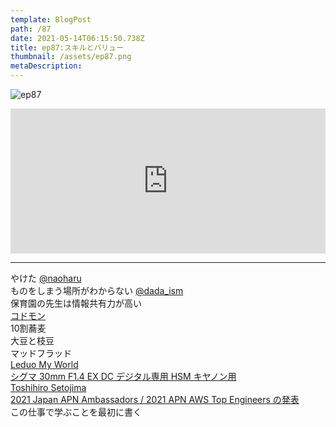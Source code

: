 ```yaml
---  
template: BlogPost  
path: /87
date: 2021-05-14T06:15:50.738Z  
title: ep87:スキルとバリュー
thumbnail: /assets/ep87.png
metaDescription:  
---  
```

![ep87](/assets/ep87.png)  

<iframe src="https://open.spotify.com/embed/episode/1CASRvdAaOAhS58k205cBt" width="100%" height="232" frameBorder="0" allowfullscreen="" allow="autoplay; clipboard-write; encrypted-media; fullscreen; picture-in-picture"></iframe>


***  
  
  
やけた [@naoharu](https://twitter.com/naoharu)   
ものをしまう場所がわからない [@dada_ism](https://twitter.com/dada_ism)  
保育園の先生は情報共有力が高い  
[コドモン](https://www.codmon.com/)  
10割蕎麦    
大豆と枝豆  
マッドフラッド  
[Leduo My World](https://item.rakuten.co.jp/pegasuswings/leduo-76010/)  
[シグマ 30mm F1.4 EX DC デジタル専用 HSM キヤノン用](https://amzn.to/2ZAvbdT)  
[Toshihiro Setojima](https://www.linkedin.com/in/toshihirosetojima/)  
[2021 Japan APN Ambassadors / 2021 APN AWS Top Engineers の発表](https://aws.amazon.com/jp/blogs/psa/apn-engineers-award-2021/)  
この仕事で学ぶことを最初に書く  